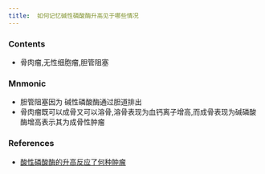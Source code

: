 ```yaml
---
title:  如何记忆碱性磷酸酶升高见于哪些情况
--- 
```


### Contents
- 骨肉瘤,无性细胞瘤,胆管阻塞
### Mnmonic
- 胆管阻塞因为 碱性磷酸酶通过胆道排出
- 骨肉瘤既可以成骨又可以溶骨,溶骨表现为血钙离子增高,而成骨表现为碱磷酸酶增高表示其为成骨性肿瘤

### References
- [酸性磷酸酶的升高反应了何种肿瘤](/酸性磷酸酶的升高反应了何种肿瘤)

